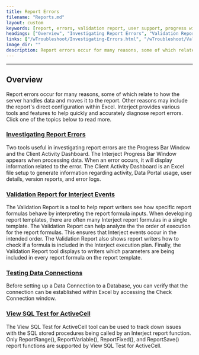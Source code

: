 ```yaml
---
title: Report Errors
filename: "Reports.md"
layout: custom
keywords: [report, errors, validation report, user support, progress window, cell formula, sql test]
headings: ["Overview", "Investigating Report Errors", "Validation Report for Interject Events", "Testing Data Connections", "View SQL Test for ActiveCell"]
links: ["/wTroubleshoot/Investigating-Errors.html", "/wTroubleshoot/Validation-Report.html", "/wTroubleshoot/Testing-Data-Connections.html", "/wTroubleshoot/View-SQL.html"]
image_dir: ""
description: Report errors occur for many reasons, some of which relate to how the server handles data and moves it to the report. Other reasons may include the report's direct configuration within Excel. Interject provides various tools and features to help quickly and accurately diagnose report errors.
---
```

* * *

## Overview

Report errors occur for many reasons, some of which relate to how the server handles data and moves it to the report. Other reasons may include the report's direct configuration within Excel. Interject provides various tools and features to help quickly and accurately diagnose report errors. Click one of the topics below to read more.

### [Investigating Report Errors](/wTroubleshoot/Investigating-Errors.html)

Two tools useful in investigating report errors are the Progress Bar Window and the Client Activity Dashboard. The Interject Progress Bar Window appears when processing data. When an error occurs, it will display information related to the error. The Client Activity Dashboard is an Excel file setup to generate information regarding activity, Data Portal usage, user details, version reports, and error logs.

### [Validation Report for Interject Events](/wTroubleshoot/Validation-Report.html)

The Validation Report is a tool to help report writers see how specific report formulas behave by interpreting the report formula inputs. When developing report templates, there are often many Interject report formulas in a single template. The Validation Report can help analyze the the order of execution for the report formulas. This ensures that Interject events occur in the intended order. The Validation Report also shows report writers how to check if a formula is included in the Interject execution plan. Finally, the Validation Report tool displays to writers which parameters are being included in every report formula on the report template.

### [Testing Data Connections](/wTroubleshoot/Testing-Data-Connections.html)

Before setting up a Data Connection to a Database, you can verify that the connection can be established within Excel by accessing the Check Connection window.

### [View SQL Test for ActiveCell](/wTroubleshoot/View-SQL.html)

The View SQL Test for ActiveCell tool can be used to track down issues with the SQL stored procedures being called by an Interject report function. Only ReportRange(), ReportVariable(), ReportFixed(), and ReportSave() report functions are supported by View SQL Test for ActiveCell.
